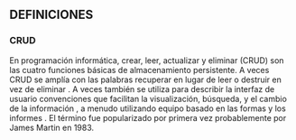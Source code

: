 ## DEFINICIONES ##

### CRUD ###

En programación informática, crear, leer, actualizar y eliminar (CRUD) son las cuatro funciones básicas de almacenamiento persistente. A veces CRUD se amplía con las palabras recuperar en lugar de leer o destruir en vez de eliminar . A veces también se utiliza para describir la interfaz de usuario convenciones que facilitan la visualización, búsqueda, y el cambio de la información , a menudo utilizando equipo basado en las formas y los informes . El término fue popularizado por primera vez probablemente por James Martin en 1983.